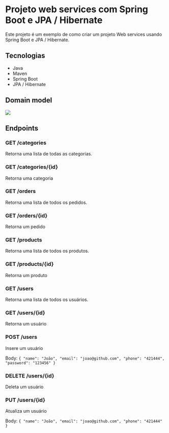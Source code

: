 # Projeto web services com Spring Boot e JPA / Hibernate 

Este projeto é um exemplo de como criar um projeto Web services usando Spring Boot e JPA / Hibernate.

## Tecnologias

- Java
- Maven
- Spring Boot
- JPA / Hibernate

## Domain model 
![](https://media.discordapp.net/attachments/1024146545186197585/1160572514041335899/image.png?ex=65352661&is=6522b161&hm=2cafd02e5d284238bb401f93d1bc20dbb8b55d791d8df7131a2f488e0803b193&=)

## Endpoints

### GET /categories

Retorna uma lista de todas as categorias.

### GET /categories/{id}

Retorna uma categoria

### GET /orders

Retorna uma lista de todos os pedidos.

### GET /orders/{id}

Retorna um pedido

### GET /products

Retorna uma lista de todos os produtos.

### GET /products/{id}

Retorna um produto

### GET /users

Retorna uma lista de todos os usuários.

### GET /users/{id}

Retorna um usuário

### POST /users

Insere um usuário 

Body: `{
    "name": "João",
    "email": "joao@github.com",
    "phone": "421444",
    "password": "123456"
}`

### DELETE /users/{id}

Deleta um usuário 

### PUT /users/{id}

Atualiza um usuário 

Body: `{
    "name": "João",
    "email": "joao@github.com",
    "phone": "421444"
}`
